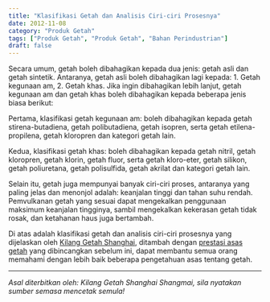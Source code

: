 ```yaml
---
title: "Klasifikasi Getah dan Analisis Ciri-ciri Prosesnya"
date: 2012-11-08
category: "Produk Getah"
tags: ["Produk Getah", "Produk Getah", "Bahan Perindustrian"]
draft: false
---
```


Secara umum, getah boleh dibahagikan kepada dua jenis: getah asli dan getah sintetik. Antaranya, getah asli boleh dibahagikan lagi kepada: 1. Getah kegunaan am, 2. Getah khas. Jika ingin dibahagikan lebih lanjut, getah kegunaan am dan getah khas boleh dibahagikan kepada beberapa jenis biasa berikut:

Pertama, klasifikasi getah kegunaan am: boleh dibahagikan kepada getah stirena-butadiena, getah polibutadiena, getah isopren, serta getah etilena-propilena, getah kloropren dan kategori getah lain.

Kedua, klasifikasi getah khas: boleh dibahagikan kepada getah nitril, getah kloropren, getah klorin, getah fluor, serta getah kloro-eter, getah silikon, getah poliuretana, getah polisulfida, getah akrilat dan kategori getah lain.

Selain itu, getah juga mempunyai banyak ciri-ciri proses, antaranya yang paling jelas dan menonjol adalah: keanjalan tinggi dan tahan suhu rendah. Pemvulkanan getah yang sesuai dapat mengekalkan penggunaan maksimum keanjalan tingginya, sambil mengekalkan kekerasan getah tidak rosak, dan ketahanan haus juga bertambah.

Di atas adalah klasifikasi getah dan analisis ciri-ciri prosesnya yang dijelaskan oleh [Kilang Getah Shanghai](http://www.smpolymer.com/), ditambah dengan [prestasi asas getah](http://www.smpolymer.com/xiangjiaozhipin/149/) yang dibincangkan sebelum ini, dapat membantu semua orang memahami dengan lebih baik beberapa pengetahuan asas tentang getah.

---

*Asal diterbitkan oleh: Kilang Getah Shanghai Shangmai, sila nyatakan sumber semasa mencetak semula!*